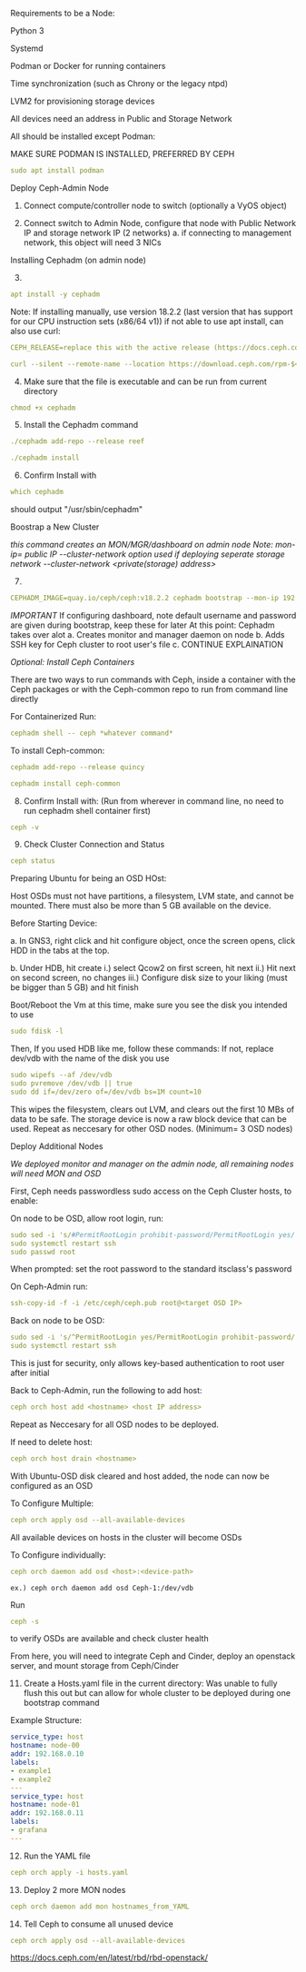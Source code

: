 Requirements to be a Node: 

Python 3

Systemd

Podman or Docker for running containers

Time synchronization (such as Chrony or the legacy ntpd)

LVM2 for provisioning storage devices

All devices need an address in Public and Storage Network

All should be installed except Podman:

MAKE SURE PODMAN IS INSTALLED, PREFERRED BY CEPH

```yaml
sudo apt install podman
```

Deploy Ceph-Admin Node

1.	Connect compute/controller node to switch (optionally a VyOS object) 

2.	Connect switch to Admin Node, configure that node with Public Network IP and storage network IP (2 networks)
    a. if connecting to management network, this object will need 3 NICs

Installing Cephadm (on admin node)

3. 
```yaml
apt install -y cephadm
```

Note: If installing manually, use version 18.2.2 (last version that has support for our CPU instruction sets (x86/64 v1))
    if not able to use apt install, can also use curl:
```yaml
CEPH_RELEASE=replace this with the active release (https://docs.ceph.com/en/latest/releases/#active-releases)
```

```yaml
curl --silent --remote-name --location https://download.ceph.com/rpm-$<CEPH_RELEASE>/el9/noarch/cephadm
```

4.  Make sure that the file is executable and can be run from current directory

```yaml 
chmod +x cephadm
```

5.  Install the Cephadm command 

```yaml
./cephadm add-repo --release reef
```
```yaml
./cephadm install
```

6.  Confirm Install with 

```yaml
which cephadm
```

should output "/usr/sbin/cephadm"


Boostrap a New Cluster

*this command creates an MON/MGR/dashboard on admin node*
*Note: mon-ip= public IP
--cluster-network option used if deploying seperate storage network
    --cluster-network <private(storage) address>*

7.  
```yaml
CEPHADM_IMAGE=quay.io/ceph/ceph:v18.2.2 cephadm bootstrap --mon-ip 192.168.122.xxx 
```
*IMPORTANT* If configuring dashboard, note default username and password are given during bootstrap, keep these for later
At this point: Cephadm takes over alot
    a. Creates monitor and manager daemon on node
    b. Adds SSH key for Ceph cluster to root user's file
    c. CONTINUE EXPLAINATION

*Optional: Install Ceph Containers*

There are two ways to run commands with Ceph, inside a container with the Ceph packages or with the Ceph-common repo to run from command line directly

For Containerized Run: 
```yaml
cephadm shell -- ceph *whatever command*
```
To install Ceph-common: 
```yaml
cephadm add-repo --release quincy
```
```yaml
cephadm install ceph-common
```
8.  Confirm Install with: (Run from wherever in command line, no need to run cephadm shell container first)

```yaml
ceph -v
```

9.  Check Cluster Connection and Status

```yaml
ceph status
```
Preparing Ubuntu for being an OSD HOst:

Host OSDs must not have partitions, a filesystem, LVM state, and cannot be mounted. There must also be more than 5 GB available on the device. 

Before Starting Device: 

a. In GNS3, right click and hit configure object, once the screen opens, click HDD in the tabs at the top. 

b. Under HDB, hit create
    i.) select Qcow2 on first screen, hit next
    ii.) Hit next on second screen, no changes
    iii.) Configure disk size to your liking (must be bigger than 5 GB) and hit finish

Boot/Reboot the Vm at this time, make sure you see the disk you intended to use 
```yaml
sudo fdisk -l
```
Then, If you used HDB like me, follow these commands: If not, replace dev/vdb with the name of the disk you use
```yaml
sudo wipefs --af /dev/vdb
sudo pvremove /dev/vdb || true
sudo dd if=/dev/zero of=/dev/vdb bs=1M count=10
```
This wipes the filesystem, clears out LVM, and clears out the first 10 MBs of data to be safe. The storage device is now a raw block device that can be used. Repeat as neccesary for other OSD nodes. (Minimum= 3 OSD nodes) 

Deploy Additional Nodes

*We deployed monitor and manager on the admin node, all remaining nodes will need MON and OSD*

First, Ceph needs passwordless sudo access on the Ceph Cluster hosts, to enable: 

On node to be OSD, allow root login, run: 
```yaml
sudo sed -i 's/#PermitRootLogin prohibit-password/PermitRootLogin yes/' /etc/ssh/sshd_config
sudo systemctl restart ssh
sudo passwd root
```
When prompted: set the root password to the standard itsclass's password

On Ceph-Admin run: 
```yaml
ssh-copy-id -f -i /etc/ceph/ceph.pub root@<target OSD IP>
```
Back on node to be OSD: 
```yaml 
sudo sed -i 's/^PermitRootLogin yes/PermitRootLogin prohibit-password/' /etc/ssh/sshd_config
sudo systemctl restart ssh
```
This is just for security, only allows key-based authentication to root user after initial 

Back to Ceph-Admin, run the following to add host:
```yaml
ceph orch host add <hostname> <host IP address>
```
Repeat as Neccesary for all OSD nodes to be deployed.

If need to delete host: 
```yaml
ceph orch host drain <hostname>
```

With Ubuntu-OSD disk cleared and host added, the node can now be configured as an OSD

To Configure Multiple: 
```yaml
ceph orch apply osd --all-available-devices
```
All available devices on hosts in the cluster will become OSDs

To Configure individually: 
```yaml
ceph orch daemon add osd <host>:<device-path>
```
    ex.) ceph orch daemon add osd Ceph-1:/dev/vdb

Run 
```yaml
ceph -s
```
to verify OSDs are available and check cluster health

From here, you will need to integrate Ceph and Cinder, deploy an openstack server, and mount storage from Ceph/Cinder






11. Create a Hosts.yaml file in the current directory:
Was unable to fully flush this out but can allow for whole cluster to be deployed during one bootstrap command

Example Structure:

```yaml 
service_type: host
hostname: node-00
addr: 192.168.0.10
labels:
- example1
- example2
---
service_type: host
hostname: node-01
addr: 192.168.0.11
labels:
- grafana
---
```

12. Run the YAML file

```yaml
ceph orch apply -i hosts.yaml
```

13. Deploy 2 more MON nodes

```yaml
ceph orch daemon add mon hostnames_from_YAML
```

14. Tell Ceph to consume all unused device

```yaml
ceph orch apply osd --all-available-devices
```


https://docs.ceph.com/en/latest/rbd/rbd-openstack/






